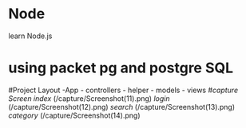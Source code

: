# Node
learn Node.js
# using packet pg and postgre SQL
#Project Layout
-App
    - controllers
    - helper
    - models
    - views
#*capture Screen*
*index*
(/capture/Screenshot(11).png)
*login*
(/capture/Screenshot(12).png)
*search*
(/capture/Screenshot(13).png)
*category*
(/capture/Screenshot(14).png)